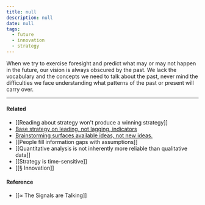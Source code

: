 ```yaml
---
title: null
description: null
date: null
tags:
  - future
  - innovation
  - strategy
---
```


When we try to exercise foresight and predict what may or may not happen in the future, our vision is always obscured by the past. We lack the vocabulary and the concepts we need to talk about the past, never mind the difficulties we face understanding what patterns of the past or present will carry over.

---

#### Related

- [[Reading about strategy won't produce a winning strategy]]
- [Base strategy on leading, not lagging, indicators](https://publish.obsidian.md/mobydiction/notes/Base+strategy+on+leading%2C+not+lagging%2C+indicators)
- [Brainstorming surfaces available ideas, not new ideas.](https://publish.obsidian.md/mobydiction/notes/Brainstorming+surfaces+available+ideas%2C+not+new+ideas.)
- [[People fill information gaps with assumptions]]
- [[Quantitative analysis is not inherently more reliable than qualitative data]]
- [[Strategy is time-sensitive]]
- [[§ Innovation]]

#### Reference

- [[≈ The Signals are Talking]]
